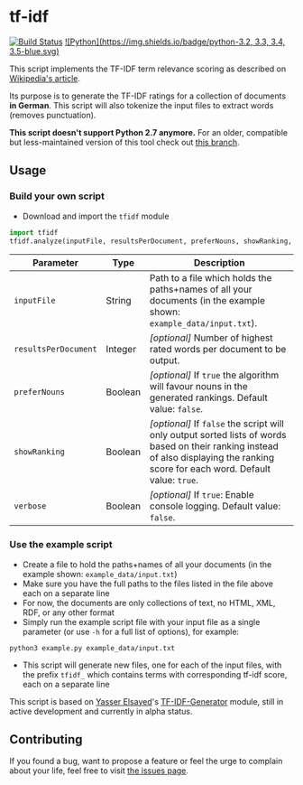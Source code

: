 # tf-idf
[![Build Status](https://travis-ci.org/juliuste/tf-idf.svg?branch=master)](https://travis-ci.org/juliuste/tf-idf) [![Python](https://img.shields.io/badge/python-3.2, 3.3, 3.4, 3.5-blue.svg)](https://www.python.org/)


This script implements the TF-IDF term relevance scoring as described on [Wikipedia's article](http://en.wikipedia.org/wiki/Tf–idf).

Its purpose is to generate the TF-IDF ratings for a collection of documents **in German**. This script will also tokenize the input files to extract words (removes punctuation).

**This script doesn't support Python 2.7 anymore.** For an older, compatible but less-maintained version of this tool check out [this branch](https://github.com/juliuste/tf-idf/tree/0.3).

## Usage
### Build your own script
- Download and import the `tfidf` module

```python
import tfidf
tfidf.analyze(inputFile, resultsPerDocument, preferNouns, showRanking, verbose)
```

Parameter | Type | Description
--------- | ---- | -----------
`inputFile` | String | Path to a file which holds the paths+names of all your documents (in the example shown: `example_data/input.txt`).
`resultsPerDocument` | Integer | *[optional]* Number of highest rated words per document to be output.
`preferNouns` | Boolean | *[optional]* If `true` the algorithm will favour nouns in the generated rankings. Default value: `false`.
`showRanking` | Boolean | *[optional]* If `false` the script will only output sorted lists of words based on their ranking instead of also displaying the ranking score for each word. Default value: `true`.
`verbose` | Boolean | *[optional]* If `true`: Enable console logging. Default value: `false`.

### Use the example script
- Create a file to hold the paths+names of all your documents (in the example shown: `example_data/input.txt`)
- Make sure you have the full paths to the files listed in the file above each on a separate line
- For now, the documents are only collections of text, no HTML, XML, RDF, or any other format
- Simply run the example script file with your input file as a single parameter (or use `-h` for a full list of options), for example:

```python3 example.py example_data/input.txt```

- This script will generate new files, one for each of the input files, with the prefix `tfidf_` which contains terms with corresponding tf-idf score, each on a separate line

This script is based on [Yasser Elsayed](https://github.com/yebrahim/)'s [TF-IDF-Generator](https://github.com/yebrahim/TF-IDF-Generator) module, still in active development and currently in alpha status.

## Contributing

If you found a bug, want to propose a feature or feel the urge to complain about your life, feel free to visit [the issues page](https://github.com/juliuste/tf-idf/issues).
